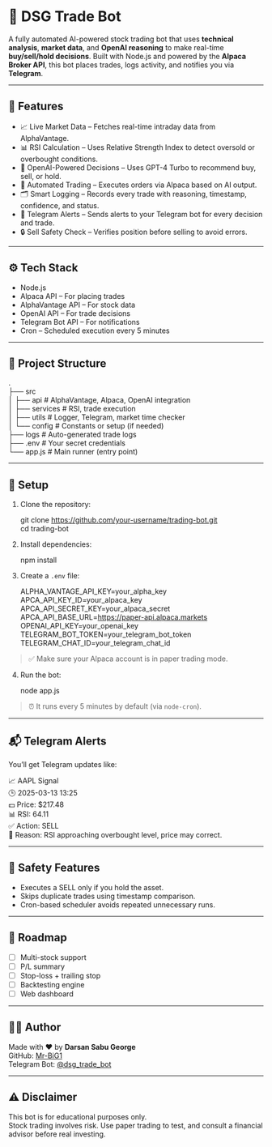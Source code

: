 # 🤖 DSG Trade Bot

A fully automated AI-powered stock trading bot that uses **technical analysis**, **market data**, and **OpenAI reasoning** to make real-time **buy/sell/hold decisions**. Built with Node.js and powered by the **Alpaca Broker API**, this bot places trades, logs activity, and notifies you via **Telegram**.

---

## 🚀 Features

- 📈 Live Market Data – Fetches real-time intraday data from AlphaVantage.
- 📊 RSI Calculation – Uses Relative Strength Index to detect oversold or overbought conditions.
- 🧠 OpenAI-Powered Decisions – Uses GPT-4 Turbo to recommend buy, sell, or hold.
- 💸 Automated Trading – Executes orders via Alpaca based on AI output.
- 🗂 Smart Logging – Records every trade with reasoning, timestamp, confidence, and status.
- 📩 Telegram Alerts – Sends alerts to your Telegram bot for every decision and trade.
- 🔒 Sell Safety Check – Verifies position before selling to avoid errors.

---

## ⚙️ Tech Stack

- Node.js  
- Alpaca API – For placing trades  
- AlphaVantage API – For stock data  
- OpenAI API – For trade decisions  
- Telegram Bot API – For notifications  
- Cron – Scheduled execution every 5 minutes

---

## 📂 Project Structure

.  
├── src  
│   ├── api                # AlphaVantage, Alpaca, OpenAI integration  
│   ├── services           # RSI, trade execution  
│   ├── utils              # Logger, Telegram, market time checker  
│   └── config             # Constants or setup (if needed)  
├── logs                  # Auto-generated trade logs  
├── .env                  # Your secret credentials  
└── app.js                # Main runner (entry point)

---

## 📄 Setup

1. Clone the repository:

   git clone https://github.com/your-username/trading-bot.git  
   cd trading-bot

2. Install dependencies:

   npm install

3. Create a `.env` file:

   ALPHA_VANTAGE_API_KEY=your_alpha_key  
   APCA_API_KEY_ID=your_alpaca_key  
   APCA_API_SECRET_KEY=your_alpaca_secret  
   APCA_API_BASE_URL=https://paper-api.alpaca.markets  
   OPENAI_API_KEY=your_openai_key  
   TELEGRAM_BOT_TOKEN=your_telegram_bot_token  
   TELEGRAM_CHAT_ID=your_telegram_chat_id

> ✅ Make sure your Alpaca account is in paper trading mode.

4. Run the bot:

   node app.js

> ⏰ It runs every 5 minutes by default (via `node-cron`).

---

## 📬 Telegram Alerts

You’ll get Telegram updates like:

📈 AAPL Signal  
🕒 2025-03-13 13:25  
💵 Price: $217.48  
📊 RSI: 64.11  
✅ Action: SELL  
📝 Reason: RSI approaching overbought level, price may correct.

---

## 🔐 Safety Features

- Executes a SELL only if you hold the asset.
- Skips duplicate trades using timestamp comparison.
- Cron-based scheduler avoids repeated unnecessary runs.

---

## 📌 Roadmap

- [ ] Multi-stock support  
- [ ] P/L summary  
- [ ] Stop-loss + trailing stop  
- [ ] Backtesting engine  
- [ ] Web dashboard

---

## 👨‍💼 Author

Made with ❤️ by **Darsan Sabu George**  
GitHub: [Mr-BiG1](https://github.com/Mr-BiG1)  
Telegram Bot: [@dsg_trade_bot](https://t.me/dsg_trade_bot)

---

## ⚠️ Disclaimer

This bot is for educational purposes only.  
Stock trading involves risk. Use paper trading to test, and consult a financial advisor before real investing.

